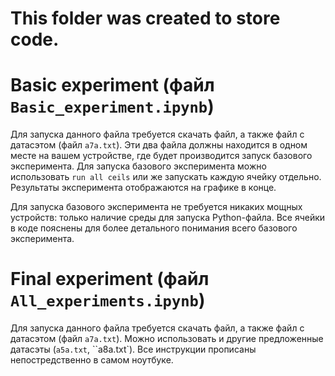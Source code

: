 # This folder was created to store code.

# Basic experiment (файл `Basic_experiment.ipynb`)

Для запуска данного файла требуется скачать файл, а также файл с датасэтом (файл `a7a.txt`). Эти два файла должны находится в одном месте на вашем устройстве, где будет производится запуск базового эксперимента. Для запуска базового эксперимента можно использовать `run all ceils` или же запускать каждую ячейку отдельно. Результаты эксперимента отображаются на графике в конце.

Для запуска базового эксперимента не требуется никаких мощных устройств: только наличие среды для запуска Python-файла. Все ячейки в коде пояснены для более детального понимания всего базового эксперимента.


# Final experiment (файл `All_experiments.ipynb`)

Для запуска данного файла требуется скачать файл, а также файл с датасэтом (файл `a7a.txt`). Можно использовать и другие предложенные датасэты (`a5a.txt`, ``a8a.txt`). Все инструкции прописаны непостредственно в самом ноутбуке.
